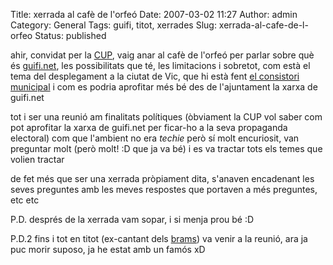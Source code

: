 Title: xerrada al cafè de l'orfeó
Date: 2007-03-02 11:27
Author: admin
Category: General
Tags: guifi, titot, xerrades
Slug: xerrada-al-cafe-de-l-orfeo
Status: published

ahir, convidat per la <a href="http://www.cup.cat/portal/" target="_blank" rel="noopener">CUP</a>, vaig anar al cafè de l'orfeó per parlar sobre què és <a href="http://guifi.net" target="_blank" rel="noopener">guifi.net</a>, les possibilitats que té, les limitacions i sobretot, com està el tema del desplegament a la ciutat de Vic, que hi està fent <a href="http://www.ajvic.net/" target="_blank" rel="noopener">el consistori municipal</a> i com es podria aprofitar més bé des de l'ajuntament la xarxa de guifi.net

tot i ser una reunió am finalitats polítiques (òbviament la CUP vol saber com pot aprofitar la xarxa de guifi.net per ficar-ho a la seva propaganda electoral) com que l'ambient no era *techie* però sí molt encuriosit, van preguntar molt (però molt! :D que ja va bé) i es va tractar tots els temes que volien tractar

de fet més que ser una xerrada pròpiament dita, s'anaven encadenant les seves preguntes amb les meves respostes que portaven a més preguntes, etc etc

P.D. després de la xerrada vam sopar, i si menja prou bé :D

P.D.2 fins i tot en titot (ex-cantant dels <a href="http://ca.wikipedia.org/wiki/Brams" target="_blank" rel="noopener">brams</a>) va venir a la reunió, ara ja puc morir suposo, ja he estat amb un famós xD
